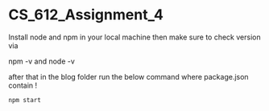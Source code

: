 # CS_612_Assignment_4

Install node and npm in your local machine then make sure to check version via 

npm -v and node -v

after that in the blog folder run the below command where package.json contain ! 

```npm start```
